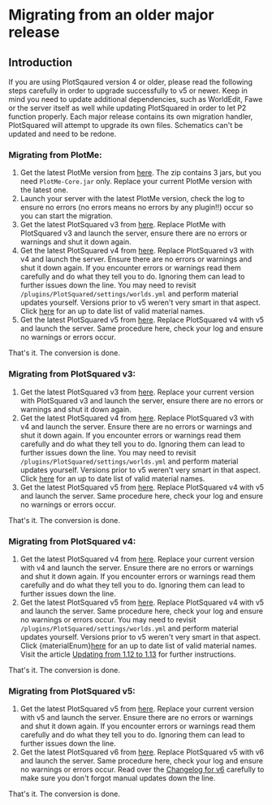 # Migrating from an older major release

## Introduction

If you are using PlotSqaured version 4 or older, please read the following steps carefully in order to upgrade successfully to v5 or newer. Keep in mind you need to update additional dependencies, such as WorldEdit, Fawe or the server itself as well while updating PlotSquared in order to let P2 function properly.
Each major release contains its own migration handler, PlotSquared will attempt to upgrade its own files. Schematics can't be updated and need to be redone.

### Migrating from PlotMe:

1. Get the latest PlotMe version from [here](https://www.spigotmc.org/resources/plotme-official.2131). The zip contains 3 jars, but you need `PlotMe-Core.jar` only. Replace your current PlotMe version with the latest one.
2. Launch your server with the latest PlotMe version, check the log to ensure no errors (no errors means no errors by any plugin!!) occur so you can start the migration.
3. Get the latest PlotSquared v3 from [here](https://dev.bukkit.org/projects/plotsquared/files/2647923). Replace PlotMe with PlotSquared v3 and launch the server, ensure there are no errors or warnings and shut it down again.
4. Get the latest PlotSquared v4 from [here](https://www.spigotmc.org/resources/plotsquared-v4-v5-out-now.1177). Replace PlotSquared v3 with v4 and launch the server. Ensure there are no errors or warnings and shut it down again. If you encounter errors or warnings read them carefully and do what they tell you to do. Ignoring them can lead to further issues down the line. You may need to revisit `/plugins/PlotSquared/settings/worlds.yml` and perform material updates yourself. Versions prior to v5 weren't very smart in that aspect. Click [here](https://papermc.io/javadocs/paper/1.18/org/bukkit/Material.html) for an up to date list of valid
material names.
5. Get the latest PlotSquared v5 from [here](https://www.spigotmc.org/resources/plotsquared-v5.77506). Replace PlotSquared v4 with v5 and launch the server. Same procedure here, check your log and ensure no warnings or errors occur.

That's it. The conversion is done.

### Migrating from PlotSquared v3:

1. Get the latest PlotSquared v3 from [here](https://dev.bukkit.org/projects/plotsquared/files/2647923). Replace your current version with PlotSquared v3 and launch the server, ensure there are no errors or warnings and shut it down again.
2. Get the latest PlotSquared v4 from [here](https://www.spigotmc.org/resources/plotsquared-v4-v5-out-now.1177/). Replace PlotSquared v3 with v4 and launch the server. Ensure there are no errors or warnings and shut it down again. If you encounter errors or warnings read them carefully and do what they tell you to do. Ignoring them can lead to further issues down the line. You may need to revisit `/plugins/PlotSquared/settings/worlds.yml` and perform material updates yourself. Versions prior to v5 weren't very smart in that aspect. Click [here](https://papermc.io/javadocs/paper/1.18/org/bukkit/Material.html) for an up to date list of valid
material names.
3. Get the latest PlotSquared v5 from [here](https://www.spigotmc.org/resources/plotsquared-v5.77506). Replace PlotSquared v4 with v5 and launch the server. Same procedure here, check your log and ensure no warnings or errors occur.

That's it. The conversion is done.

### Migrating from PlotSquared v4:

1. Get the latest PlotSquared v4 from [here](https://www.spigotmc.org/resources/plotsquared-v4-v5-out-now.1177). Replace your current version with v4 and launch the server. Ensure there are no errors or warnings and shut it down again. If you encounter errors or warnings read them carefully and do what they tell you to do. Ignoring them can lead to further issues down the line.
2. Get the latest PlotSquared v5 from [here](https://www.spigotmc.org/resources/plotsquared-v6.77506/download?version=402158). Replace PlotSquared v4 with v5 and launch the server. Same procedure here, check your log and ensure no warnings or errors occur. You may need to revisit `/plugins/PlotSquared/settings/worlds.yml` and perform material updates yourself. Versions prior to v5 weren't very smart in that aspect. Click {materialEnum}[here]() for an up to date list of valid material names. Visit the article [Updating from 1.12 to 1.13](updating-from-1.12-to-1.13.md) for further instructions.


That's it. The conversion is done.

### Migrating from PlotSquared v5:

1. Get the latest PlotSquared v5 from [here](https://www.spigotmc.org/resources/plotsquared-v6.77506/download?version=402158). Replace your current version with v5 and launch the server. Ensure there are no errors or warnings and shut it down again. If you encounter errors or warnings read them carefully and do what they tell you to do. Ignoring them can lead to further issues down the line.
2. Get the latest PlotSquared v6 from [here](https://www.spigotmc.org/resources/77506). Replace PlotSquared v5 with v6 and launch the server. Same procedure here, check your log and ensure no warnings or errors occur.
Read over the [Changelog for v6](../old/changelog-old.dm) carefully to make sure you don't forgot manual updates down the line.

That's it. The conversion is done.
